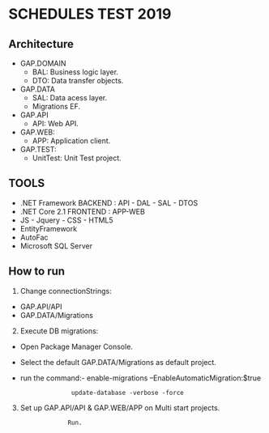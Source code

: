 # SCHEDULES TEST 2019

## Architecture

- GAP.DOMAIN
	- BAL: Business logic layer.
	- DTO: Data transfer objects.
- GAP.DATA 
	- SAL: Data acess layer.
	- Migrations EF.
- GAP.API
	- API: Web API.
- GAP.WEB: 
	- APP: Application client.
- GAP.TEST: 
	- UnitTest: Unit Test project.	

## TOOLS

- .NET Framework BACKEND : API - DAL - SAL - DTOS
- .NET Core 2.1 FRONTEND : APP-WEB 
- JS - Jquery - CSS - HTML5
- EntityFramework
- AutoFac
- Microsoft SQL Server

## How to run

1. Change connectionStrings:
- GAP.API/API
- GAP.DATA/Migrations

2. Execute DB migrations:
- Open Package Manager Console.
- Select the default GAP.DATA/Migrations as default project.
- run the command:-
					enable-migrations –EnableAutomaticMigration:$true
					
					update-database -verbose -force

3. Set up GAP.API/API & GAP.WEB/APP on Multi start projects.

					Run.
